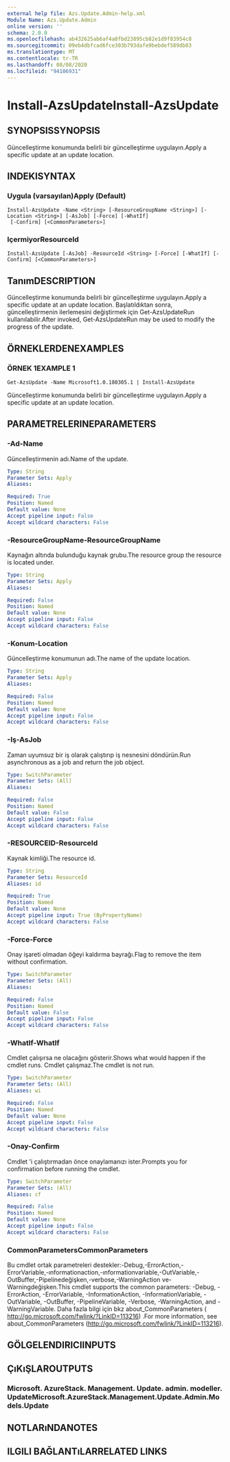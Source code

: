 ```yaml
---
external help file: Azs.Update.Admin-help.xml
Module Name: Azs.Update.Admin
online version: ''
schema: 2.0.0
ms.openlocfilehash: ab432625ab6af4a8fbd23895cb82e1d9f83954c8
ms.sourcegitcommit: 09eb4dbfcad6fce303b793dafe9bebdef589db03
ms.translationtype: MT
ms.contentlocale: tr-TR
ms.lasthandoff: 08/08/2020
ms.locfileid: "94106931"
---
```

# <span data-ttu-id="60361-101">Install-AzsUpdate</span><span class="sxs-lookup"><span data-stu-id="60361-101">Install-AzsUpdate</span></span>

## <span data-ttu-id="60361-102">SYNOPSIS</span><span class="sxs-lookup"><span data-stu-id="60361-102">SYNOPSIS</span></span>
<span data-ttu-id="60361-103">Güncelleştirme konumunda belirli bir güncelleştirme uygulayın.</span><span class="sxs-lookup"><span data-stu-id="60361-103">Apply a specific update at an update location.</span></span>

## <span data-ttu-id="60361-104">INDEKI</span><span class="sxs-lookup"><span data-stu-id="60361-104">SYNTAX</span></span>

### <span data-ttu-id="60361-105">Uygula (varsayılan)</span><span class="sxs-lookup"><span data-stu-id="60361-105">Apply (Default)</span></span>
```
Install-AzsUpdate -Name <String> [-ResourceGroupName <String>] [-Location <String>] [-AsJob] [-Force] [-WhatIf]
 [-Confirm] [<CommonParameters>]
```

### <span data-ttu-id="60361-106">Içermiyor</span><span class="sxs-lookup"><span data-stu-id="60361-106">ResourceId</span></span>
```
Install-AzsUpdate [-AsJob] -ResourceId <String> [-Force] [-WhatIf] [-Confirm] [<CommonParameters>]
```

## <span data-ttu-id="60361-107">Tanım</span><span class="sxs-lookup"><span data-stu-id="60361-107">DESCRIPTION</span></span>
<span data-ttu-id="60361-108">Güncelleştirme konumunda belirli bir güncelleştirme uygulayın.</span><span class="sxs-lookup"><span data-stu-id="60361-108">Apply a specific update at an update location.</span></span> <span data-ttu-id="60361-109">Başlatıldıktan sonra, güncelleştirmenin ilerlemesini değiştirmek için Get-AzsUpdateRun kullanılabilir.</span><span class="sxs-lookup"><span data-stu-id="60361-109">After invoked, Get-AzsUpdateRun may be used to modify the progress of the update.</span></span>

## <span data-ttu-id="60361-110">ÖRNEKLERDEN</span><span class="sxs-lookup"><span data-stu-id="60361-110">EXAMPLES</span></span>

### <span data-ttu-id="60361-111">ÖRNEK 1</span><span class="sxs-lookup"><span data-stu-id="60361-111">EXAMPLE 1</span></span>
```
Get-AzsUpdate -Name Microsoft1.0.180305.1 | Install-AzsUpdate
```

<span data-ttu-id="60361-112">Güncelleştirme konumunda belirli bir güncelleştirme uygulayın.</span><span class="sxs-lookup"><span data-stu-id="60361-112">Apply a specific update at an update location.</span></span>

## <span data-ttu-id="60361-113">PARAMETRELERINE</span><span class="sxs-lookup"><span data-stu-id="60361-113">PARAMETERS</span></span>

### <span data-ttu-id="60361-114">-Ad</span><span class="sxs-lookup"><span data-stu-id="60361-114">-Name</span></span>
<span data-ttu-id="60361-115">Güncelleştirmenin adı.</span><span class="sxs-lookup"><span data-stu-id="60361-115">Name of the update.</span></span>

```yaml
Type: String
Parameter Sets: Apply
Aliases:

Required: True
Position: Named
Default value: None
Accept pipeline input: False
Accept wildcard characters: False
```

### <span data-ttu-id="60361-116">-ResourceGroupName</span><span class="sxs-lookup"><span data-stu-id="60361-116">-ResourceGroupName</span></span>
<span data-ttu-id="60361-117">Kaynağın altında bulunduğu kaynak grubu.</span><span class="sxs-lookup"><span data-stu-id="60361-117">The resource group the resource is located under.</span></span>

```yaml
Type: String
Parameter Sets: Apply
Aliases:

Required: False
Position: Named
Default value: None
Accept pipeline input: False
Accept wildcard characters: False
```

### <span data-ttu-id="60361-118">-Konum</span><span class="sxs-lookup"><span data-stu-id="60361-118">-Location</span></span>
<span data-ttu-id="60361-119">Güncelleştirme konumunun adı.</span><span class="sxs-lookup"><span data-stu-id="60361-119">The name of the update location.</span></span>

```yaml
Type: String
Parameter Sets: Apply
Aliases:

Required: False
Position: Named
Default value: None
Accept pipeline input: False
Accept wildcard characters: False
```

### <span data-ttu-id="60361-120">-Iş</span><span class="sxs-lookup"><span data-stu-id="60361-120">-AsJob</span></span>
<span data-ttu-id="60361-121">Zaman uyumsuz bir iş olarak çalıştırıp iş nesnesini döndürün.</span><span class="sxs-lookup"><span data-stu-id="60361-121">Run asynchronous as a job and return the job object.</span></span>

```yaml
Type: SwitchParameter
Parameter Sets: (All)
Aliases:

Required: False
Position: Named
Default value: False
Accept pipeline input: False
Accept wildcard characters: False
```

### <span data-ttu-id="60361-122">-RESOURCEID</span><span class="sxs-lookup"><span data-stu-id="60361-122">-ResourceId</span></span>
<span data-ttu-id="60361-123">Kaynak kimliği.</span><span class="sxs-lookup"><span data-stu-id="60361-123">The resource id.</span></span>

```yaml
Type: String
Parameter Sets: ResourceId
Aliases: id

Required: True
Position: Named
Default value: None
Accept pipeline input: True (ByPropertyName)
Accept wildcard characters: False
```

### <span data-ttu-id="60361-124">-Force</span><span class="sxs-lookup"><span data-stu-id="60361-124">-Force</span></span>
<span data-ttu-id="60361-125">Onay işareti olmadan öğeyi kaldırma bayrağı.</span><span class="sxs-lookup"><span data-stu-id="60361-125">Flag to remove the item without confirmation.</span></span>

```yaml
Type: SwitchParameter
Parameter Sets: (All)
Aliases:

Required: False
Position: Named
Default value: False
Accept pipeline input: False
Accept wildcard characters: False
```

### <span data-ttu-id="60361-126">-WhatIf</span><span class="sxs-lookup"><span data-stu-id="60361-126">-WhatIf</span></span>
<span data-ttu-id="60361-127">Cmdlet çalışırsa ne olacağını gösterir.</span><span class="sxs-lookup"><span data-stu-id="60361-127">Shows what would happen if the cmdlet runs.</span></span>
<span data-ttu-id="60361-128">Cmdlet çalışmaz.</span><span class="sxs-lookup"><span data-stu-id="60361-128">The cmdlet is not run.</span></span>

```yaml
Type: SwitchParameter
Parameter Sets: (All)
Aliases: wi

Required: False
Position: Named
Default value: None
Accept pipeline input: False
Accept wildcard characters: False
```

### <span data-ttu-id="60361-129">-Onay</span><span class="sxs-lookup"><span data-stu-id="60361-129">-Confirm</span></span>
<span data-ttu-id="60361-130">Cmdlet 'i çalıştırmadan önce onaylamanızı ister.</span><span class="sxs-lookup"><span data-stu-id="60361-130">Prompts you for confirmation before running the cmdlet.</span></span>

```yaml
Type: SwitchParameter
Parameter Sets: (All)
Aliases: cf

Required: False
Position: Named
Default value: None
Accept pipeline input: False
Accept wildcard characters: False
```

### <span data-ttu-id="60361-131">CommonParameters</span><span class="sxs-lookup"><span data-stu-id="60361-131">CommonParameters</span></span>
<span data-ttu-id="60361-132">Bu cmdlet ortak parametreleri destekler:-Debug,-ErrorAction,-ErrorVariable,-ınformationaction,-ınformationvariable,-OutVariable,-OutBuffer,-Pipelinedeğişken,-verbose,-WarningAction ve-Warningdeğişken.</span><span class="sxs-lookup"><span data-stu-id="60361-132">This cmdlet supports the common parameters: -Debug, -ErrorAction, -ErrorVariable, -InformationAction, -InformationVariable, -OutVariable, -OutBuffer, -PipelineVariable, -Verbose, -WarningAction, and -WarningVariable.</span></span> <span data-ttu-id="60361-133">Daha fazla bilgi için bkz about_CommonParameters ( http://go.microsoft.com/fwlink/?LinkID=113216) .</span><span class="sxs-lookup"><span data-stu-id="60361-133">For more information, see about_CommonParameters (http://go.microsoft.com/fwlink/?LinkID=113216).</span></span>

## <span data-ttu-id="60361-134">GÖLGELENDIRICI</span><span class="sxs-lookup"><span data-stu-id="60361-134">INPUTS</span></span>

## <span data-ttu-id="60361-135">ÇıKıŞLAR</span><span class="sxs-lookup"><span data-stu-id="60361-135">OUTPUTS</span></span>

### <span data-ttu-id="60361-136">Microsoft. AzureStack. Management. Update. admin. modeller. Update</span><span class="sxs-lookup"><span data-stu-id="60361-136">Microsoft.AzureStack.Management.Update.Admin.Models.Update</span></span>

## <span data-ttu-id="60361-137">NOTLARıNDA</span><span class="sxs-lookup"><span data-stu-id="60361-137">NOTES</span></span>

## <span data-ttu-id="60361-138">ILGILI BAĞLANTıLAR</span><span class="sxs-lookup"><span data-stu-id="60361-138">RELATED LINKS</span></span>
